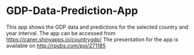 # GDP-Data-Prediction-App
This app shows the GDP data and predictions for the selected country and year interval.
The app can be accessed from https://caner.shinyapps.io/countrygdp/
The presentation for the app is available on http://rpubs.com/poi/271185
